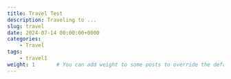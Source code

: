 ```yaml
---
title: Travel Test
description: Traveling to ...
slug: travel
date: 2024-07-14 00:00:00+0000
categories:
    - Travel
tags:
    - travel1
weight: 1       # You can add weight to some posts to override the default sorting (date descending)
---
```

